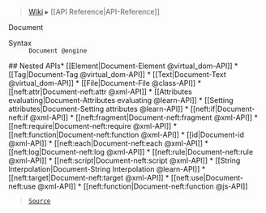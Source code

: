 > [Wiki](Home) ▸ [[API Reference|API-Reference]]

Document
<dl><dt>Syntax</dt><dd><code>Document @engine</code></dd></dl>
## Nested APIs* [[Element|Document-Element @virtual_dom-API]]
  * [[Tag|Document-Tag @virtual_dom-API]]
  * [[Text|Document-Text @virtual_dom-API]]
* [[File|Document-File @class-API]]
  * [[neft:attr|Document-neft:attr @xml-API]]
  * [[Attributes evaluating|Document-Attributes evaluating @learn-API]]
  * [[Setting attributes|Document-Setting attributes @learn-API]]
  * [[neft:if|Document-neft:if @xml-API]]
  * [[neft:fragment|Document-neft:fragment @xml-API]]
    * [[neft:require|Document-neft:require @xml-API]]
  * [[neft:function|Document-neft:function @xml-API]]
  * [[id|Document-id @xml-API]]
  * [[neft:each|Document-neft:each @xml-API]]
  * [[neft:log|Document-neft:log @xml-API]]
  * [[neft:rule|Document-neft:rule @xml-API]]
  * [[neft:script|Document-neft:script @xml-API]]
  * [[String Interpolation|Document-String Interpolation @learn-API]]
  * [[neft:target|Document-neft:target @xml-API]]
  * [[neft:use|Document-neft:use @xml-API]]
* [[neft:function|Document-neft:function @js-API]]

> [`Source`](/Neft-io/neft/blob/feb74662c4f7ee7aedc58bcb4488ea1b56f65be9/src/document/index.litcoffee#document)

